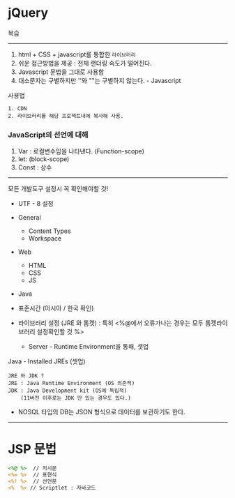 # jQuery


복습

-----

1. html + CSS + javascript를 통합한 `라이브러리`
2. 쉬운 접근방법을 제공 : 전체 랜더링 속도가 떨어진다.
3. Javascript 문법을 그대로 사용함
4. 대소문자는 구별하지만 ''와 ""는 구별하지 않는다. - Javascript

사용법 

    1. CDN
    2. 라이브러리를 해당 프로젝트내에 복사해 사용.
   
### JavaScript의 선언에 대해

1. Var : 로컬변수임을 나타낸다. (Function-scope)
2. let: (block-scope)
3. Const : 상수

---

모든 개발도구 설정시 꼭 확인해야할 것!

- UTF - 8 설정

- General 
  - Content Types
  - Workspace
- Web
  - HTML
  - CSS
  - JS
- Java
  
- 표준시간 (아시아 / 한국 확인)
- 라이브러리 설정 (JRE 와 톰켓) : 특히 <%@에서 오류가나는 경우는 모두 톰켓라이브러리 설정확인할 것  %>
  - Server - Runtime Environment을 통해, 셋업

Java - Installed JREs (셋업)

```
JRE 와 JDK ?
JRE : Java Runtime Environment (OS 의존적)
JDK : Java Development kit (OS에 독립적)
    (11버전 이후로는 JDK 만 있는 경우도 있다.)
 ```

 * NOSQL 타입의 DB는 JSON 형식으로 데이터를 보관하기도 한다.


----


# JSP 문법
```JSP
<%@ %>  // 지시문
<%= %>  // 표현식
<%! %>  // 선언문
<%  %> // Scriptlet : 자바코드

```